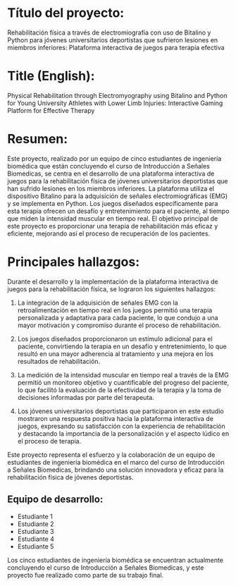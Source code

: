 # Título del proyecto: 
Rehabilitación física a través de electromiografía con uso de Bitalino y Python para jóvenes universitarios deportistas que sufrieron lesiones en miembros inferiores: Plataforma interactiva de juegos para terapia efectiva

# Title (English): 
Physical Rehabilitation through Electromyography using Bitalino and Python for Young University Athletes with Lower Limb Injuries: Interactive Gaming Platform for Effective Therapy

# Resumen:
Este proyecto, realizado por un equipo de cinco estudiantes de ingeniería biomédica que están concluyendo el curso de Introducción a Señales Biomedicas, se centra en el desarrollo de una plataforma interactiva de juegos para la rehabilitación física de jóvenes universitarios deportistas que han sufrido lesiones en los miembros inferiores. La plataforma utiliza el dispositivo Bitalino para la adquisición de señales electromiográficas (EMG) y se implementa en Python. Los juegos diseñados específicamente para esta terapia ofrecen un desafío y entretenimiento para el paciente, al tiempo que miden la intensidad muscular en tiempo real. El objetivo principal de este proyecto es proporcionar una terapia de rehabilitación más eficaz y eficiente, mejorando así el proceso de recuperación de los pacientes.

# Principales hallazgos:
Durante el desarrollo y la implementación de la plataforma interactiva de juegos para la rehabilitación física, se lograron los siguientes hallazgos:

1. La integración de la adquisición de señales EMG con la retroalimentación en tiempo real en los juegos permitió una terapia personalizada y adaptativa para cada paciente, lo que condujo a una mayor motivación y compromiso durante el proceso de rehabilitación.

2. Los juegos diseñados proporcionaron un estímulo adicional para el paciente, convirtiendo la terapia en un desafío y entretenimiento, lo que resultó en una mayor adherencia al tratamiento y una mejora en los resultados de rehabilitación.

3. La medición de la intensidad muscular en tiempo real a través de la EMG permitió un monitoreo objetivo y cuantificable del progreso del paciente, lo que facilitó la evaluación de la efectividad de la terapia y la toma de decisiones informadas por parte del terapeuta.

4. Los jóvenes universitarios deportistas que participaron en este estudio mostraron una respuesta positiva hacia la plataforma interactiva de juegos, expresando su satisfacción con la experiencia de rehabilitación y destacando la importancia de la personalización y el aspecto lúdico en el proceso de terapia.

Este proyecto representa el esfuerzo y la colaboración de un equipo de estudiantes de ingeniería biomédica en el marco del curso de Introducción a Señales Biomedicas, brindando una solución innovadora y eficaz para la rehabilitación física de jóvenes deportistas.

## Equipo de desarrollo:
- Estudiante 1
- Estudiante 2
- Estudiante 3
- Estudiante 4
- Estudiante 5

Los cinco estudiantes de ingeniería biomédica se encuentran actualmente concluyendo el curso de Introducción a Señales Biomedicas, y este proyecto fue realizado como parte de su trabajo final.
